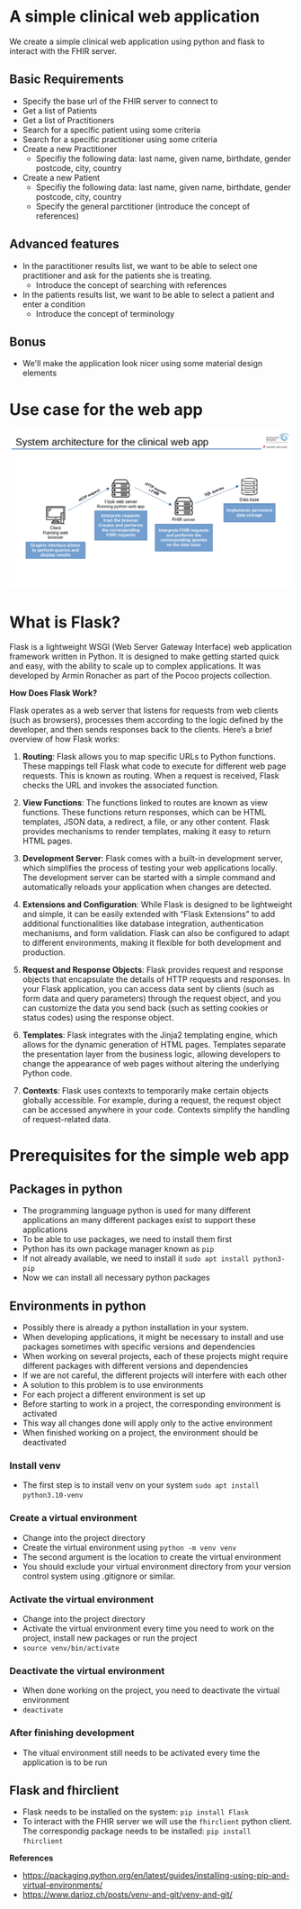# A simple clinical web application

We create a simple clinical web application using python and flask to interact with the FHIR server.

## Basic Requirements
+ Specify the base url of the FHIR server to connect to
+ Get a list of Patients
+ Get a list of Practitioners
+ Search for a specific patient using some criteria
+ Search for a specific practitioner using some criteria
+ Create a new Practitioner
  + Specifiy the following data: last name, given name, birthdate, gender postcode, city, country
+ Create a new Patient
  + Specifiy the following data: last name, given name, birthdate, gender postcode, city, country
  + Specify the general parctitioner (introduce the concept of references)

## Advanced features
+ In the paractitioner results list, we want to be able to select one practitioner and ask for the patients she is treating.
  + Introduce the concept of searching with references
+ In the patients results list, we want to be able to select a patient and enter a condition
  + Introduce the concept of terminology 

## Bonus
+ We'll make the application look nicer using some material design elements


# Use case for the web app

![Use case for the web app](https://github.com/rafamayo/Workshop-UPNA-2024/blob/main/assets/Scenario_web_app.png?raw=true)


# What is Flask?

Flask is a lightweight WSGI (Web Server Gateway Interface) web application framework written in Python. It is designed to make getting started quick and easy, with the ability to scale up to complex applications. It was developed by Armin Ronacher as part of the Pocoo projects collection.

**How Does Flask Work?**

Flask operates as a web server that listens for requests from web clients (such as browsers), processes them according to the logic defined by the developer, and then sends responses back to the clients. Here’s a brief overview of how Flask works:

1. **Routing**: Flask allows you to map specific URLs to Python functions. These mappings tell Flask what code to execute for different web page requests. This is known as routing. When a request is received, Flask checks the URL and invokes the associated function.

2. **View Functions**: The functions linked to routes are known as view functions. These functions return responses, which can be HTML templates, JSON data, a redirect, a file, or any other content. Flask provides mechanisms to render templates, making it easy to return HTML pages.

3. **Development Server**: Flask comes with a built-in development server, which simplifies the process of testing your web applications locally. The development server can be started with a simple command and automatically reloads your application when changes are detected.

4. **Extensions and Configuration**: While Flask is designed to be lightweight and simple, it can be easily extended with “Flask Extensions” to add additional functionalities like database integration, authentication mechanisms, and form validation. Flask can also be configured to adapt to different environments, making it flexible for both development and production.

5. **Request and Response Objects**: Flask provides request and response objects that encapsulate the details of HTTP requests and responses. In your Flask application, you can access data sent by clients (such as form data and query parameters) through the request object, and you can customize the data you send back (such as setting cookies or status codes) using the response object.

6. **Templates**: Flask integrates with the Jinja2 templating engine, which allows for the dynamic generation of HTML pages. Templates separate the presentation layer from the business logic, allowing developers to change the appearance of web pages without altering the underlying Python code.

7. **Contexts**: Flask uses contexts to temporarily make certain objects globally accessible. For example, during a request, the request object can be accessed anywhere in your code. Contexts simplify the handling of request-related data.


# Prerequisites for the simple web app

## Packages in python
+ The programming language python is used for many different applications an many different packages exist to support these applications
+ To be able to use packages, we need to install them first
+ Python has its own package manager known as `pip`
+ If not already available, we need to install it `sudo apt install python3-pip`
+ Now we can install all necessary python packages

## Environments in python
+ Possibly there is already a python installation in your system.
+ When developing applications, it might be necessary to install and use packages sometimes with specific versions and dependencies
+ When working on several projects, each of these projects might require different packages with different versions and dependencies
+ If we are not careful, the different projects will interfere with each other
+ A solution to this problem is to use environments
+ For each project a different environment is set up
+ Before starting to work in a project, the corresponding environment is activated
+ This way all changes done will apply only to the active environment
+ When finished working on a project, the environment should be deactivated

### Install venv
+ The first step is to install venv on your system `sudo apt install python3.10-venv`

### Create a virtual environment
+ Change into the project directory
+ Create the virtual environment using `python -m venv venv`
+ The second argument is the location to create the virtual environment
+ You should exclude your virtual environment directory from your version control system using .gitignore or similar.

### Activate the virtual environment
+ Change into the project directory
+ Activate the virtual environment every time you need to work on the project, install new packages or run the project
+ `source venv/bin/activate`

### Deactivate the virtual environment
+ When done working on the project, you need to deactivate the virtual environment
+ `deactivate`

### After finishing development
+ The vitual environment still needs to be activated every time the application is to be run

## Flask and fhirclient
+ Flask needs to be installed on the system: `pip install Flask`
+ To interact with the FHIR server we will use the `fhirclient` python client. The correspondig package needs to be installed: `pip install fhirclient` 



**References**

+ https://packaging.python.org/en/latest/guides/installing-using-pip-and-virtual-environments/
+ https://www.darioz.ch/posts/venv-and-git/venv-and-git/
